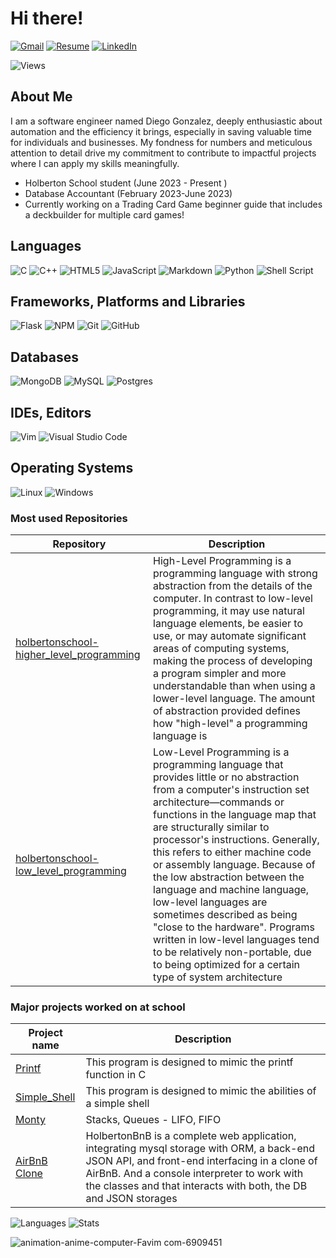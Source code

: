 # Hi there!

[![Gmail](https://img.shields.io/badge/Gmail-D14836?style=for-the-badge&logo=gmail&logoColor=white)](mailto:diegoagonzalezpr@gmail.com)
[![Resume](https://img.shields.io/badge/RESUME-important?style=for-the-badge)](./Resume.pdf)
[![LinkedIn](https://img.shields.io/badge/linkedin-%230077B5.svg?style=for-the-badge&logo=linkedin&logoColor=white)](https://www.linkedin.com/in/diego-gonzalez8603/)

![Views](https://komarev.com/ghpvc/?username=daggzu&style=for-the-badge)

## About Me
I am a software engineer named Diego Gonzalez, deeply enthusiastic about automation and the efficiency it brings, especially in saving valuable time for individuals and businesses. My fondness for numbers and meticulous attention to detail drive my commitment to contribute to impactful projects where I can apply my skills meaningfully.

* Holberton School student (June 2023 - Present )
* Database Accountant (February 2023-June 2023)
* Currently working on a Trading Card Game beginner guide that includes a deckbuilder for multiple card games!
  

## Languages

![C](https://img.shields.io/badge/c-%2300599C.svg?style=for-the-badge&logo=c&logoColor=white)
![C++](https://img.shields.io/badge/c++-%2300599C.svg?style=for-the-badge&logo=c%2B%2B&logoColor=white)
![HTML5](https://img.shields.io/badge/html5-%23E34F26.svg?style=for-the-badge&logo=html5&logoColor=white)
![JavaScript](https://img.shields.io/badge/javascript-%23323330.svg?style=for-the-badge&logo=javascript&logoColor=%23F7DF1E)
![Markdown](https://img.shields.io/badge/markdown-%23000000.svg?style=for-the-badge&logo=markdown&logoColor=white)
![Python](https://img.shields.io/badge/python-3670A0?style=for-the-badge&logo=python&logoColor=ffdd54)
![Shell Script](https://img.shields.io/badge/shell_script-%23121011.svg?style=for-the-badge&logo=gnu-bash&logoColor=white)

## Frameworks, Platforms and Libraries

![Flask](https://img.shields.io/badge/flask-%23000.svg?style=for-the-badge&logo=flask&logoColor=white)
![NPM](https://img.shields.io/badge/NPM-%23000000.svg?style=for-the-badge&logo=npm&logoColor=white)
![Git](https://img.shields.io/badge/git-%23F05033.svg?style=for-the-badge&logo=git&logoColor=white)
![GitHub](https://img.shields.io/badge/github-%23121011.svg?style=for-the-badge&logo=github&logoColor=white)

## Databases

![MongoDB](https://img.shields.io/badge/MongoDB-%234ea94b.svg?style=for-the-badge&logo=mongodb&logoColor=white)
![MySQL](https://img.shields.io/badge/mysql-%2300f.svg?style=for-the-badge&logo=mysql&logoColor=white)
![Postgres](https://img.shields.io/badge/postgres-%23316192.svg?style=for-the-badge&logo=postgresql&logoColor=white)

## IDEs, Editors

![Vim](https://img.shields.io/badge/VIM-%2311AB00.svg?style=for-the-badge&logo=vim&logoColor=white)
![Visual Studio Code](https://img.shields.io/badge/Visual%20Studio%20Code-0078d7.svg?style=for-the-badge&logo=visual-studio-code&logoColor=white)

## Operating Systems

![Linux](https://img.shields.io/badge/Linux-FCC624?style=for-the-badge&logo=linux&logoColor=black)
![Windows](https://img.shields.io/badge/Windows-0078D6?style=for-the-badge&logo=windows&logoColor=white)

### Most used Repositories

| Repository | Description |
| --- | --- |
| [holbertonschool-higher_level_programming](https://github.com/daggzu/holbertonschool-higher_level_programming) | High-Level Programming is a programming language with strong abstraction from the details of the computer. In contrast to low-level programming, it may use natural language elements, be easier to use, or may automate significant areas of computing systems, making the process of developing a program simpler and more understandable than when using a lower-level language. The amount of abstraction provided defines how "high-level" a programming language is |
| [holbertonschool-low_level_programming](https://github.com/daggzu/holbertonschool-low_level_programming) | Low-Level Programming is a programming language that provides little or no abstraction from a computer's instruction set architecture—commands or functions in the language map that are structurally similar to processor's instructions. Generally, this refers to either machine code or assembly language. Because of the low abstraction between the language and machine language, low-level languages are sometimes described as being "close to the hardware". Programs written in low-level languages tend to be relatively non-portable, due to being optimized for a certain type of system architecture |

### Major projects worked on at school
  
| Project name | Description |
| --- | --- |
|[Printf](https://github.com/nataliagrivera/holbertonschool-printf)| This program is designed to mimic the printf function in C |
|[Simple_Shell](https://github.com/Scopecr/holbertonschool-simple_shell)| This program is designed to mimic the abilities of a simple shell |
|[Monty](https://github.com/daggzu/holbertonschool-monty) | Stacks, Queues - LIFO, FIFO |
|[AirBnB Clone](https://github.com/Mizuinu30/holbertonschool-AirBnB_clone_v4)| HolbertonBnB is a complete web application, integrating mysql storage with ORM, a back-end JSON API, and front-end interfacing in a clone of AirBnB. And a console interpreter to work with the classes and that interacts with both, the DB and JSON storages |


![Languages](https://github-readme-stats.vercel.app/api/top-langs?username=daggzu&show_icons=true&locale=en&layout=compact&theme=radical)
![Stats](https://github-readme-stats.vercel.app/api?username=daggzu&show_icons=true&theme=radical)


![animation-anime-computer-Favim com-6909451](https://github.com/daggzu/daggzu/assets/112585566/8a3e79b8-db76-43bf-a1a5-1d309d4e7b48)
